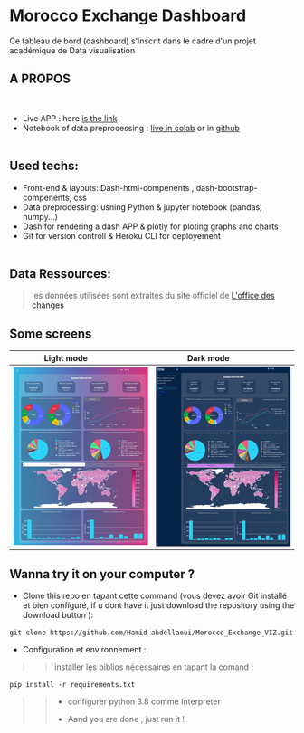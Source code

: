 # Morocco Exchange Dashboard
Ce tableau de bord (dashboard) s'inscrit dans le cadre d'un projet académique de Data visualisation
<br>

## A PROPOS 
<br>

* Live APP : here [is the link](https://morocco-exchange-dash.herokuapp.com/)
* Notebook of data preprocessing : [live in colab](https://colab.research.google.com/drive/1D9tW1ulNPmK90rdm2jBOfPIKudBT-ULW?usp=sharing) or in [github](https://github.com/Hamid-abdellaoui/Morocco_Exchange_VIZ/blob/master/Data/Data_prep.ipynb)
<br><br>
## Used techs:
* Front-end & layouts: Dash-html-compenents , dash-bootstrap-compenents, css
* Data preprocessing: usning  Python & jupyter notebook (pandas, numpy...)
* Dash for rendering a dash APP & plotly for ploting graphs and charts
* Git for version controll & Heroku CLI for deployement
<br><br>
## Data Ressources:
 > les données utilisées sont extraites du site officiel de [L'office des changes](https://www.oc.gov.ma/) 
 >

## Some screens 
<table>
  <thead>
    <tr>
      <th>Light mode &nbsp; &nbsp; &nbsp; &nbsp; &nbsp; &nbsp; &nbsp;</th>
      <th> Dark mode &nbsp; &nbsp; &nbsp; &nbsp; &nbsp; &nbsp; &nbsp;</th>
    </tr>
  </thead>
  <tr>
    <td><img src="https://github.com/Hamid-abdellaoui/Morocco_Exchange_VIZ/blob/master/assets/screen2.png" alt="1" width = 360px height = auto></td>
    <td><img src="https://github.com/Hamid-abdellaoui/Morocco_Exchange_VIZ/blob/master/assets/screen1.png" alt="2" width = 360px height = auto></td>
   </tr> 
</table>

## Wanna try it on your computer ?


* Clone this repo en tapant cette command (vous devez avoir Git installé et bien configuré, if u dont have it just download the repository using the download button ):

```
git clone https://github.com/Hamid-abdellaoui/Morocco_Exchange_VIZ.git

```
* Configuration et environnement :
 >> installer les biblios nécessaires en tapant la comand :
 >> 
 ```
pip install -r requirements.txt

```
>> - configurer python  3.8 comme Interpreter
>> 
>> - Aand you are done , just run it  !
